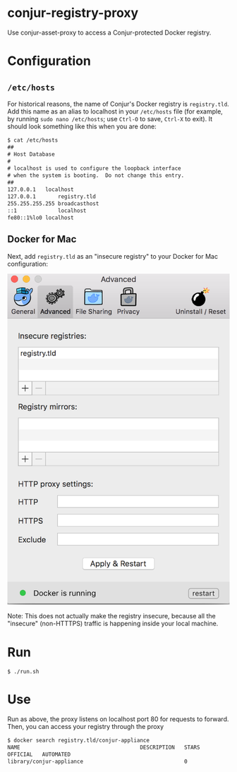 # conjur-registry-proxy

Use conjur-asset-proxy to access a Conjur-protected Docker registry.

# Configuration

## `/etc/hosts`

For historical reasons, the name of Conjur's Docker registry is `registry.tld`. Add this name as an alias to localhost in your `/etc/hosts` file (for example, by running `sudo nano /etc/hosts`; use `Ctrl-O` to save, `Ctrl-X` to exit). It should look something like this when you are done:

```sh-session
$ cat /etc/hosts
##
# Host Database
#
# localhost is used to configure the loopback interface
# when the system is booting.  Do not change this entry.
##
127.0.0.1	localhost
127.0.0.1       registry.tld
255.255.255.255	broadcasthost
::1             localhost
fe80::1%lo0	localhost
```

## Docker for Mac

Next, add `registry.tld` as an "insecure registry" to your Docker for Mac configuration:

![Add registry.tld as an insecure registry](./doc/images/docker_mac_config.png)

Note: This does not actually make the registry insecure, because all the "insecure" (non-HTTTPS) traffic is happening inside your local machine.

# Run

```
$ ./run.sh
```

# Use

Run as above, the proxy listens on localhost port 80 for requests to forward. Then, you can access your registry through the proxy

```
$ docker search registry.tld/conjur-appliance
NAME                                      DESCRIPTION   STARS     OFFICIAL   AUTOMATED
library/conjur-appliance                                0
```
